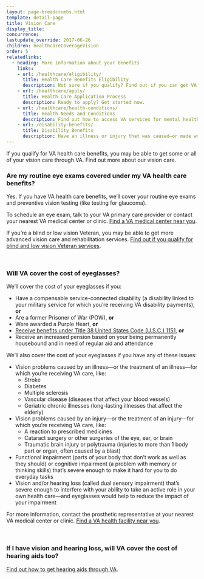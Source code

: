 ```yaml
---
layout: page-breadcrumbs.html
template: detail-page
title: Vision Care
display_title: 
concurrence: 
lastupdate_override: 2017-06-26
children: healthcareCoverageVision
order: 5
relatedlinks:
  - heading: More information about your benefits
    links:
    - url: /healthcare/eligibility/
      title: Health Care Benefits Eligibility
      description: Not sure if you qualify? Find out if you can get VA health care benefits.
    - url: /healthcare/apply/
      title: Health Care Application Process
      description: Ready to apply? Get started now.
    - url: /healthcare/health-conditions/
      title: Health Needs and Conditions
      description: Find out how to access VA services for mental health, women’s health, and other specific needs.
    - url: /disability-benefits/
      title: Disability Benefits
      description: Have an illness or injury that was caused—or made worse—by your active-duty service? Find out if you can get disability compensation (monthly payments) from VA.
---
```


<div class="va-introtext">

If you qualify for VA health care benefits, you may be able to get some or all of your vision care through VA. Find out more about our vision care.

</div>

<div class="feature" markdown=“1”>

### Are my routine eye exams covered under my VA health care benefits?

Yes. If you have VA health care benefits, we’ll cover your routine eye exams and preventive vision testing (like testing for glaucoma).

To schedule an eye exam, talk to your VA primary care provider or contact your nearest VA medical center or clinic. [Find a VA medical center near you](/facilities/).

If you’re a blind or low vision Veteran, you may be able to get more advanced vision care and rehabilitation services. [Find out if you qualify for blind and low vision Veteran services](/healthcare/about-va-health-care/vision-care/blind-and-low-vision-veterans/).

</div>

<br>

### Will VA cover the cost of eyeglasses?

We’ll cover the cost of your eyeglasses if you:

- Have a compensable service-connected disability (a disability linked to your military service for which you’re receiving VA disability payments), **or**
- Are a former Prisoner of War (POW), **or**
- Were awarded a Purple Heart, **or**
- [Receive benefits under Title 38 United States Code (U.S.C.) 1151](https://www.vets.gov/disability-benefits/conditions/special-claims/title-38-USC-1151/), **or**
- Receive an increased pension based on your being permanently housebound and in need of regular aid and attendance

We’ll also cover the cost of your eyeglasses if you have any of these issues:

- Vision problems caused by an illness—or the treatment of an illness—for which you’re receiving VA care, like:
  - Stroke
  - Diabetes
  - Multiple sclerosis
  - Vascular disease (diseases that affect your blood vessels)
  - Geriatric chronic illnesses (long-lasting illnesses that affect the elderly)
- Vision problems caused by an injury—or the treatment of an injury—for which you’re receiving VA care, like:
  - A reaction to prescribed medicines
  - Cataract surgery or other surgeries of the eye, ear, or brain
  - Traumatic brain injury or polytrauma (injuries to more than 1 body part or organ, often caused by a blast)
- Functional impairment (parts of your body that don’t work as well as they should) or cognitive impairment (a problem with memory or thinking skills) that’s severe enough to make it hard for you to do everyday tasks
- Vision and/or hearing loss (called dual sensory impairment) that’s severe enough to interfere with your ability to take an active role in your own health care—and eyeglasses would help to reduce the impact of your impairment

For more information, contact the prosthetic representative at your nearest VA medical center or clinic. [Find a VA health facility near you](/facilities/).

<br>

### If I have vision and hearing loss, will VA cover the cost of hearing aids too?

[Find out how to get hearing aids through VA](https://www.prosthetics.va.gov/psas/Hearing_Aids.asp).

